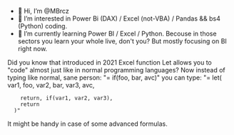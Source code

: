 - 👋 Hi, I’m @MBrcz
- 👀 I’m interested in Power Bi (DAX) / Excel (not-VBA) / Pandas && bs4 (Python) coding.
- 🌱 I’m currently learning Power BI / Excel / Python. Becouse in those sectors you learn your whole live, don't you? But mostly focusing on BI right now.

Did you know that introduced in 2021 Excel function Let allows you to "code" almost just like in normal programming languages?
  Now instead of typing like normal, sane person:
  "= if(foo, bar, avc)"
  you can type:
  "= let(
        var1, foo,
        var2, bar,
        var3, avc,

        return, if(var1, var2, var3),
        return
      )"
      
  It might be handy in case of some advanced formulas.  

<!---
MBrcz/MBrcz is a ✨ special ✨ repository because its `README.md` (this file) appears on your GitHub profile.
You can click the Preview link to take a look at your changes.
--->
